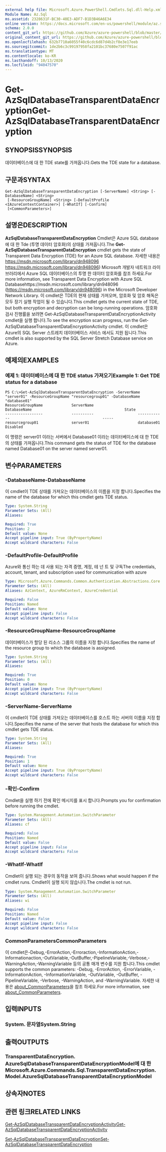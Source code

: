 ```yaml
---
external help file: Microsoft.Azure.PowerShell.Cmdlets.Sql.dll-Help.xml
Module Name: Az.Sql
ms.assetid: 2328631F-BC30-40E3-ADF7-B1D3B46A6E34
online version: https://docs.microsoft.com/en-us/powershell/module/az.sql/get-azsqldatabasetransparentdataencryption
schema: 2.0.0
content_git_url: https://github.com/Azure/azure-powershell/blob/master/src/Sql/Sql/help/Get-AzSqlDatabaseTransparentDataEncryption.md
original_content_git_url: https://github.com/Azure/azure-powershell/blob/master/src/Sql/Sql/help/Get-AzSqlDatabaseTransparentDataEncryption.md
ms.openlocfilehash: 632b7710a6055f40c6cdc6d87d4b2cf8e3e17eeb
ms.sourcegitcommit: 1de2b6c3c99197958fa2101bc37680e7507f91ac
ms.translationtype: MT
ms.contentlocale: ko-KR
ms.lasthandoff: 10/13/2020
ms.locfileid: "94047570"
---
```

# <span data-ttu-id="f0c27-101">Get-AzSqlDatabaseTransparentDataEncryption</span><span class="sxs-lookup"><span data-stu-id="f0c27-101">Get-AzSqlDatabaseTransparentDataEncryption</span></span>

## <span data-ttu-id="f0c27-102">SYNOPSIS</span><span class="sxs-lookup"><span data-stu-id="f0c27-102">SYNOPSIS</span></span>
<span data-ttu-id="f0c27-103">데이터베이스에 대 한 TDE state를 가져옵니다.</span><span class="sxs-lookup"><span data-stu-id="f0c27-103">Gets the TDE state for a database.</span></span>

## <span data-ttu-id="f0c27-104">구문과</span><span class="sxs-lookup"><span data-stu-id="f0c27-104">SYNTAX</span></span>

```
Get-AzSqlDatabaseTransparentDataEncryption [-ServerName] <String> [-DatabaseName] <String>
 [-ResourceGroupName] <String> [-DefaultProfile <IAzureContextContainer>] [-WhatIf] [-Confirm]
 [<CommonParameters>]
```

## <span data-ttu-id="f0c27-105">설명은</span><span class="sxs-lookup"><span data-stu-id="f0c27-105">DESCRIPTION</span></span>
<span data-ttu-id="f0c27-106">**AzSqlDatabaseTransparentDataEncryption** Cmdlet은 Azure SQL database에 대 한 Tde (투명 데이터 암호화)의 상태를 가져옵니다.</span><span class="sxs-lookup"><span data-stu-id="f0c27-106">The **Get-AzSqlDatabaseTransparentDataEncryption** cmdlet gets the state of Transparent Data Encryption (TDE) for an Azure SQL database.</span></span>
<span data-ttu-id="f0c27-107">자세한 내용은 https://msdn.microsoft.com/library/dn948096 https://msdn.microsoft.com/library/dn948096) Microsoft 개발자 네트워크 라이브러리에서 Azure SQL 데이터베이스의 투명 한 데이터 암호화를 참조 하세요.</span><span class="sxs-lookup"><span data-stu-id="f0c27-107">For more information, see Transparent Data Encryption with Azure SQL Databasehttps://msdn.microsoft.com/library/dn948096 (https://msdn.microsoft.com/library/dn948096) in the Microsoft Developer Network Library.</span></span>
<span data-ttu-id="f0c27-108">이 cmdlet은 TDE의 현재 상태를 가져오며, 암호화 및 암호 해독은 모두 장기 실행 작업이 될 수 있습니다.</span><span class="sxs-lookup"><span data-stu-id="f0c27-108">This cmdlet gets the current state of TDE, but both encryption and decryption can be long-running operations.</span></span>
<span data-ttu-id="f0c27-109">암호화 검사 진행률을 보려면 Get-AzSqlDatabaseTransparentDataEncryptionActivity cmdlet을 실행 합니다.</span><span class="sxs-lookup"><span data-stu-id="f0c27-109">To see the encryption scan progress, run the Get-AzSqlDatabaseTransparentDataEncryptionActivity cmdlet.</span></span>
<span data-ttu-id="f0c27-110">이 cmdlet은 Azure의 SQL Server 스트레치 데이터베이스 서비스 에서도 지원 됩니다.</span><span class="sxs-lookup"><span data-stu-id="f0c27-110">This cmdlet is also supported by the SQL Server Stretch Database service on Azure.</span></span>

## <span data-ttu-id="f0c27-111">예제의</span><span class="sxs-lookup"><span data-stu-id="f0c27-111">EXAMPLES</span></span>

### <span data-ttu-id="f0c27-112">예제 1: 데이터베이스에 대 한 TDE status 가져오기</span><span class="sxs-lookup"><span data-stu-id="f0c27-112">Example 1: Get TDE status for a database</span></span>
```
PS C:\>Get-AzSqlDatabaseTransparentDataEncryption -ServerName "server01" -ResourceGroupName "resourcegroup01" -DatabaseName "database01"
ResourceGroupName             ServerName                    DatabaseName                                          State
-----------------             ----------                    ------------                                          -----
resourcegroup01               server01                      database01                                            Disabled
```

<span data-ttu-id="f0c27-113">이 명령은 server01 이라는 서버에서 Database01 이라는 데이터베이스에 대 한 TDE의 상태를 가져옵니다.</span><span class="sxs-lookup"><span data-stu-id="f0c27-113">This command gets the status of TDE for the database named Database01 on the server named server01.</span></span>

## <span data-ttu-id="f0c27-114">변수</span><span class="sxs-lookup"><span data-stu-id="f0c27-114">PARAMETERS</span></span>

### <span data-ttu-id="f0c27-115">-DatabaseName</span><span class="sxs-lookup"><span data-stu-id="f0c27-115">-DatabaseName</span></span>
<span data-ttu-id="f0c27-116">이 cmdlet이 TDE 상태를 가져오는 데이터베이스의 이름을 지정 합니다.</span><span class="sxs-lookup"><span data-stu-id="f0c27-116">Specifies the name of the database for which this cmdlet gets TDE status.</span></span>

```yaml
Type: System.String
Parameter Sets: (All)
Aliases:

Required: True
Position: 2
Default value: None
Accept pipeline input: True (ByPropertyName)
Accept wildcard characters: False
```

### <span data-ttu-id="f0c27-117">-DefaultProfile</span><span class="sxs-lookup"><span data-stu-id="f0c27-117">-DefaultProfile</span></span>
<span data-ttu-id="f0c27-118">Azure와 통신 하는 데 사용 되는 자격 증명, 계정, 테 넌 트 및 구독</span><span class="sxs-lookup"><span data-stu-id="f0c27-118">The credentials, account, tenant, and subscription used for communication with azure</span></span>

```yaml
Type: Microsoft.Azure.Commands.Common.Authentication.Abstractions.Core.IAzureContextContainer
Parameter Sets: (All)
Aliases: AzContext, AzureRmContext, AzureCredential

Required: False
Position: Named
Default value: None
Accept pipeline input: False
Accept wildcard characters: False
```

### <span data-ttu-id="f0c27-119">-ResourceGroupName</span><span class="sxs-lookup"><span data-stu-id="f0c27-119">-ResourceGroupName</span></span>
<span data-ttu-id="f0c27-120">데이터베이스가 할당 된 리소스 그룹의 이름을 지정 합니다.</span><span class="sxs-lookup"><span data-stu-id="f0c27-120">Specifies the name of the resource group to which the database is assigned.</span></span>

```yaml
Type: System.String
Parameter Sets: (All)
Aliases:

Required: True
Position: 0
Default value: None
Accept pipeline input: True (ByPropertyName)
Accept wildcard characters: False
```

### <span data-ttu-id="f0c27-121">-ServerName</span><span class="sxs-lookup"><span data-stu-id="f0c27-121">-ServerName</span></span>
<span data-ttu-id="f0c27-122">이 cmdlet이 TDE 상태를 가져오는 데이터베이스를 호스트 하는 서버의 이름을 지정 합니다.</span><span class="sxs-lookup"><span data-stu-id="f0c27-122">Specifies the name of the server that hosts the database for which this cmdlet gets TDE status.</span></span>

```yaml
Type: System.String
Parameter Sets: (All)
Aliases:

Required: True
Position: 1
Default value: None
Accept pipeline input: True (ByPropertyName)
Accept wildcard characters: False
```

### <span data-ttu-id="f0c27-123">-확인</span><span class="sxs-lookup"><span data-stu-id="f0c27-123">-Confirm</span></span>
<span data-ttu-id="f0c27-124">Cmdlet을 실행 하기 전에 확인 메시지를 표시 합니다.</span><span class="sxs-lookup"><span data-stu-id="f0c27-124">Prompts you for confirmation before running the cmdlet.</span></span>

```yaml
Type: System.Management.Automation.SwitchParameter
Parameter Sets: (All)
Aliases: cf

Required: False
Position: Named
Default value: False
Accept pipeline input: False
Accept wildcard characters: False
```

### <span data-ttu-id="f0c27-125">-WhatIf</span><span class="sxs-lookup"><span data-stu-id="f0c27-125">-WhatIf</span></span>
<span data-ttu-id="f0c27-126">Cmdlet이 실행 되는 경우의 동작을 보여 줍니다.</span><span class="sxs-lookup"><span data-stu-id="f0c27-126">Shows what would happen if the cmdlet runs.</span></span>
<span data-ttu-id="f0c27-127">Cmdlet이 실행 되지 않습니다.</span><span class="sxs-lookup"><span data-stu-id="f0c27-127">The cmdlet is not run.</span></span>

```yaml
Type: System.Management.Automation.SwitchParameter
Parameter Sets: (All)
Aliases: wi

Required: False
Position: Named
Default value: False
Accept pipeline input: False
Accept wildcard characters: False
```

### <span data-ttu-id="f0c27-128">CommonParameters</span><span class="sxs-lookup"><span data-stu-id="f0c27-128">CommonParameters</span></span>
<span data-ttu-id="f0c27-129">이 cmdlet은-Debug,-ErrorAction,-Erroraction,-InformationAction,-Informationaction,-OutVariable,-OutBuffer,-PipelineVariable,-Verbose,-WarningAction,-WarningVariable 등의 공통 매개 변수를 지원 합니다.</span><span class="sxs-lookup"><span data-stu-id="f0c27-129">This cmdlet supports the common parameters: -Debug, -ErrorAction, -ErrorVariable, -InformationAction, -InformationVariable, -OutVariable, -OutBuffer, -PipelineVariable, -Verbose, -WarningAction, and -WarningVariable.</span></span> <span data-ttu-id="f0c27-130">자세한 내용은 [about_CommonParameters](http://go.microsoft.com/fwlink/?LinkID=113216)을 참조 하세요.</span><span class="sxs-lookup"><span data-stu-id="f0c27-130">For more information, see [about_CommonParameters](http://go.microsoft.com/fwlink/?LinkID=113216).</span></span>

## <span data-ttu-id="f0c27-131">입력</span><span class="sxs-lookup"><span data-stu-id="f0c27-131">INPUTS</span></span>

### <span data-ttu-id="f0c27-132">System. 문자열</span><span class="sxs-lookup"><span data-stu-id="f0c27-132">System.String</span></span>

## <span data-ttu-id="f0c27-133">출력</span><span class="sxs-lookup"><span data-stu-id="f0c27-133">OUTPUTS</span></span>

### <span data-ttu-id="f0c27-134">TransparentDataEncryption. AzureSqlDatabaseTransparentDataEncryptionModel에 대 한</span><span class="sxs-lookup"><span data-stu-id="f0c27-134">Microsoft.Azure.Commands.Sql.TransparentDataEncryption.Model.AzureSqlDatabaseTransparentDataEncryptionModel</span></span>

## <span data-ttu-id="f0c27-135">상속자</span><span class="sxs-lookup"><span data-stu-id="f0c27-135">NOTES</span></span>

## <span data-ttu-id="f0c27-136">관련 링크</span><span class="sxs-lookup"><span data-stu-id="f0c27-136">RELATED LINKS</span></span>

[<span data-ttu-id="f0c27-137">Get-AzSqlDatabaseTransparentDataEncryptionActivity</span><span class="sxs-lookup"><span data-stu-id="f0c27-137">Get-AzSqlDatabaseTransparentDataEncryptionActivity</span></span>](./Get-AzSqlDatabaseTransparentDataEncryptionActivity.md)

[<span data-ttu-id="f0c27-138">Set-AzSqlDatabaseTransparentDataEncryption</span><span class="sxs-lookup"><span data-stu-id="f0c27-138">Set-AzSqlDatabaseTransparentDataEncryption</span></span>](./Set-AzSqlDatabaseTransparentDataEncryption.md)
